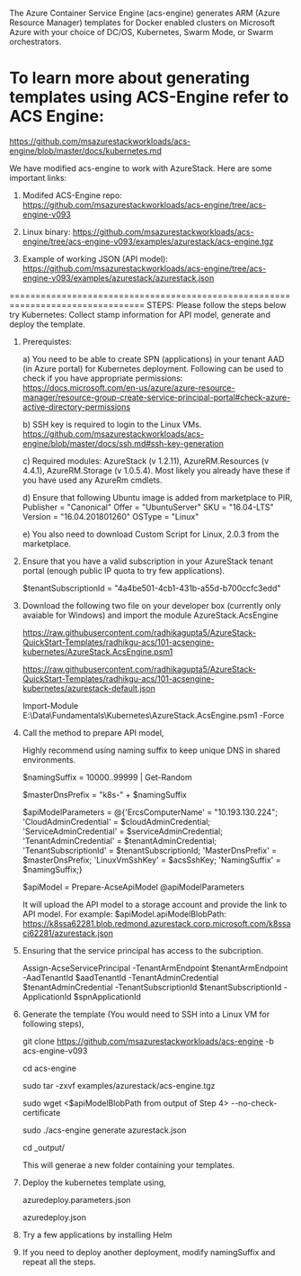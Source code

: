 The Azure Container Service Engine (acs-engine) generates ARM (Azure Resource Manager) templates for Docker enabled clusters on Microsoft Azure with your choice of DC/OS, Kubernetes, Swarm Mode, or Swarm orchestrators.

# To learn more about generating templates using ACS-Engine refer to ACS Engine: 
https://github.com/msazurestackworkloads/acs-engine/blob/master/docs/kubernetes.md


We have modified acs-engine to work with AzureStack. 
Here are some important links:
1) Modifed ACS-Engine repo: 
	https://github.com/msazurestackworkloads/acs-engine/tree/acs-engine-v093

2) Linux binary: 
	https://github.com/msazurestackworkloads/acs-engine/tree/acs-engine-v093/examples/azurestack/acs-engine.tgz

3) Example of working JSON (API model): 
	https://github.com/msazurestackworkloads/acs-engine/tree/acs-engine-v093/examples/azurestack/azurestack.json
 

================================================================================
STEPS: Please follow the steps below try Kubernetes: Collect stamp information for API model, generate and deploy the template.

1) Prerequistes:

	a) You need to be able to create SPN (applications) in your tenant AAD (in Azure portal) for Kubernetes deployment. 
	   Following can be used to check if you have appropriate permissions:
	   https://docs.microsoft.com/en-us/azure/azure-resource-manager/resource-group-create-service-principal-portal#check-azure-active-directory-permissions

	b) SSH key is required to login to the Linux VMs.
	   https://github.com/msazurestackworkloads/acs-engine/blob/master/docs/ssh.md#ssh-key-generation

	c) Required modules: AzureStack (v 1.2.11), AzureRM.Resources (v 4.4.1), AzureRM.Storage (v 1.0.5.4). Most likely you already have these if you have used any AzureRm cmdlets.

	d) Ensure that following Ubuntu image is added from marketplace to PIR,
    Publisher = "Canonical"
    Offer = "UbuntuServer"
    SKU = "16.04-LTS"
    Version = "16.04.201801260"
    OSType = "Linux"

	e) You also need to download Custom Script for Linux, 2.0.3 from the marketplace.

2) Ensure that you have a valid subscription in your AzureStack tenant portal (enough public IP quota to try few applications).

   $tenantSubscriptionId = "4a4be501-4cb1-431b-a55d-b700ccfc3edd"

3) Download the following two file on your developer box (currently only avaiable for Windows) and import the module AzureStack.AcsEngine

   https://raw.githubusercontent.com/radhikagupta5/AzureStack-QuickStart-Templates/radhikgu-acs/101-acsengine-kubernetes/AzureStack.AcsEngine.psm1

   https://raw.githubusercontent.com/radhikagupta5/AzureStack-QuickStart-Templates/radhikgu-acs/101-acsengine-kubernetes/azurestack-default.json

   Import-Module E:\Data\Fundamentals\Kubernetes\AzureStack.AcsEngine.psm1 -Force

4) Call the method to prepare API model,

	Highly recommend using naming suffix to keep unique DNS in shared environments.

	$namingSuffix = 10000..99999 | Get-Random

	$masterDnsPrefix = "k8s-" + $namingSuffix

	$apiModelParameters = @{'ErcsComputerName' = "10.193.130.224";
							'CloudAdminCredential' = $cloudAdminCredential;
							'ServiceAdminCredential' = $serviceAdminCredential;
							'TenantAdminCredential' = $tenantAdminCredential;
							'TenantSubscriptionId' = $tenantSubscriptionId;
							'MasterDnsPrefix' = $masterDnsPrefix;
							'LinuxVmSshKey' = $acsSshKey;
							'NamingSuffix' = $namingSuffix;}

	$apiModel = Prepare-AcseApiModel @apiModelParameters

	It will upload the API model to a storage account and provide the link to API model. For example: 
	$apiModel.apiModelBlobPath: https://k8ssa62281.blob.redmond.azurestack.corp.microsoft.com/k8ssaci62281/azurestack.json                                                                                            

5) Ensuring that the service principal has access to the subcription.

   Assign-AcseServicePrincipal -TenantArmEndpoint $tenantArmEndpoint -AadTenantId $aadTenantId -TenantAdminCredential $tenantAdminCredential -TenantSubscriptionId $tenantSubscriptionId -ApplicationId $spnApplicationId 


6) Generate the template (You would need to SSH into a Linux VM for following steps),

	git clone https://github.com/msazurestackworkloads/acs-engine -b acs-engine-v093

	cd acs-engine
	
	sudo tar -zxvf examples/azurestack/acs-engine.tgz
	
	sudo wget <$apiModelBlobPath from output of Step 4> --no-check-certificate
	
	sudo ./acs-engine generate azurestack.json
	
	cd _output/

	This will generae a new folder containing your templates.

7) Deploy the kubernetes template using,

	azuredeploy.parameters.json

	azuredeploy.json

8) Try a few applications by installing Helm

9) If you need to deploy another deployment, modify namingSuffix and repeat all the steps.

